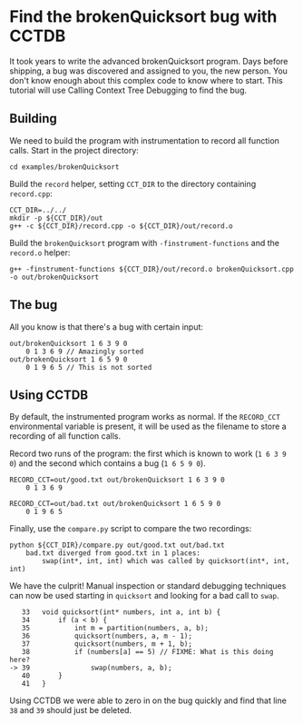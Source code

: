 Find the brokenQuicksort bug with CCTDB
=========

It took years to write the advanced brokenQuicksort program. Days before shipping, a bug was discovered and assigned to you, the new person. You don't know enough about this complex code to know where to start. This tutorial will use Calling Context Tree Debugging to find the bug.

Building
---------
We need to build the program with instrumentation to record all function calls. Start in the project directory:
```
cd examples/brokenQuicksort
```

Build the `record` helper, setting `CCT_DIR` to the directory containing `record.cpp`:
```
CCT_DIR=../../
mkdir -p ${CCT_DIR}/out
g++ -c ${CCT_DIR}/record.cpp -o ${CCT_DIR}/out/record.o
```

Build the `brokenQuicksort` program with `-finstrument-functions` and the `record.o` helper:
```
g++ -finstrument-functions ${CCT_DIR}/out/record.o brokenQuicksort.cpp -o out/brokenQuicksort
```

The bug
---------
All you know is that there's a bug with certain input:
```
out/brokenQuicksort 1 6 3 9 0
    0 1 3 6 9 // Amazingly sorted
out/brokenQuicksort 1 6 5 9 0
    0 1 9 6 5 // This is not sorted
```

Using CCTDB
--------

By default, the instrumented program works as normal. If the `RECORD_CCT` environmental variable is present, it will be used as the filename to store a recording of all function calls.

Record two runs of the program: the first which is known to work (`1 6 3 9 0`) and the second which contains a bug (`1 6 5 9 0`).
```
RECORD_CCT=out/good.txt out/brokenQuicksort 1 6 3 9 0
    0 1 3 6 9

RECORD_CCT=out/bad.txt out/brokenQuicksort 1 6 5 9 0
    0 1 9 6 5
```

Finally, use the `compare.py` script to compare the two recordings:
```
python ${CCT_DIR}/compare.py out/good.txt out/bad.txt
    bad.txt diverged from good.txt in 1 places:
        swap(int*, int, int) which was called by quicksort(int*, int, int)
```

We have the culprit! Manual inspection or standard debugging techniques can now be used starting in `quicksort` and looking for a bad call to `swap`.
```
   33   void quicksort(int* numbers, int a, int b) {
   34       if (a < b) {
   35           int m = partition(numbers, a, b);
   36           quicksort(numbers, a, m - 1);
   37           quicksort(numbers, m + 1, b);
   38           if (numbers[a] == 5) // FIXME: What is this doing here?
-> 39               swap(numbers, a, b);
   40       }
   41   }
```

Using CCTDB we were able to zero in on the bug quickly and find that line `38` and `39` should just be deleted.
